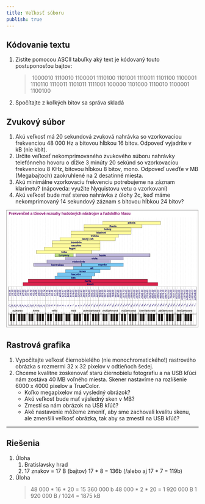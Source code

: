 ```yaml
---
title: Veľkosť súboru
publish: true
---
```


## Kódovanie textu

1. Zistite pomocou ASCII tabuľky aký text je kódovaný touto postuponosťou bajtov:
    > 1000010 1110010 1100001 1110100 1101001 1110011 1101100 1100001 1110110 1110011 1101011 1111001 100000 1101000 1110010 1100001 1100100
2. Spočítajte z koľkých bitov sa správa skladá

## Zvukový súbor

1. Akú veľkosť má 20 sekundová zvuková nahrávka so vzorkovaciou frekvenciou 48 000 Hz a bitovou hĺbkou 16 bitov. Odpoveď vyjadrite v kB (nie kbit).
2. Určite veľkosť nekomprimovaného zvukového súboru nahrávky telefónneho hovoru o dĺžke 3 minúty 20 sekúnd so vzorkovaciou frekvenciou 8 KHz, bitovou hĺbkou 8 bitov, mono. Odpoveď uveďťe v MB (Megabajtoch) zaokruhlené na 2 desatinné miesta.
3. Akú minimálne vzorkovaciu frekvenciu potrebujeme na záznam klarinetu? (nápoveda: využite Nyquistovu vetu o vzorkovaní)
4. Akú veľkosť bude mať stereo nahrávka z úlohy 2c, keď máme nekomprimovaný 14 sekundový záznam s bitovou hĺbkou 24 bitov?

![Hudobné nástroje](img/hudobne-nastroje.png)


## Rastrová grafika

1. Vypočítajte veľkosť čiernobielého (nie monochromatického!) rastrového obrázka s rozmermi 32 x 32 pixelov v odtieňoch šedej.
2. Chceme kvalitne zoskenovať starú čiernobielu fotografiu a na USB kľúci nám zostáva 40 MB voľného miesta. Skener nastavíme na rozlíšenie 6000 x 4000 pixelov a TrueColor.
    - Koľko megapixelov má vysledný obrázok?
    - Akú veľkosť bude mať výsledný sken v MB?
    - Zmestí sa nám obrázok na USB kľúč?
    - Aké nastavenie môžeme zmeniť, aby sme zachovali kvalitu skenu, ale zmenšili veľkosť obrázka, tak aby sa zmestil na USB kľúč?

---

## Riešenia

1. Úloha
    1. Bratislavsky hrad
    2. 17 znakov = 17 B (bajtov) 17 * 8 = 136b (/alebo aj 17 * 7 = 119b)
2. Úloha
    > 48 000  * 16 * 20 = 15 360 000 b
    > 48 000 * 2 * 20 = 1 920 000 B
    > 1 920 000 B / 1024 = 1875 kB



